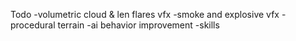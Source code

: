 Todo
-volumetric cloud & len flares vfx
-smoke and explosive vfx
-procedural terrain
-ai behavior improvement
-skills
